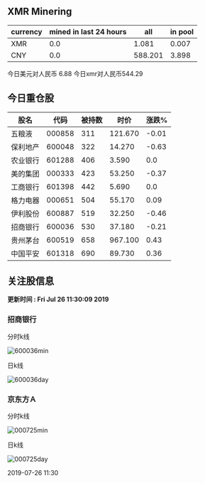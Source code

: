## XMR Minering

|currency|mined in last 24 hours|all|in pool|
|---|---|---|---|
|XMR|0.0|1.081|0.007|
|CNY|0.0|588.201|3.898|

今日美元对人民币 6.88	今日xmr对人民币544.29


## 今日重仓股 

|股名|代码|被持数|时价|涨跌%|
|---|---|---|---|---|
|五粮液|000858|311|121.670|-0.01|
|保利地产|600048|322|14.270|-0.63|
|农业银行|601288|406|3.590|0.0|
|美的集团|000333|423|53.250|-0.37|
|工商银行|601398|442|5.690|0.0|
|格力电器|000651|504|55.170|0.09|
|伊利股份|600887|519|32.250|-0.46|
|招商银行|600036|530|37.180|-0.21|
|贵州茅台|600519|658|967.100|0.43|
|中国平安|601318|690|89.730|0.36|

## 关注股信息
**更新时间 : Fri Jul 26 11:30:09 2019**
### 招商银行 
分时k线

![600036min](http://image.sinajs.cn/newchart/min/n/sh600036.gif)

日k线

![600036day](http://image.sinajs.cn/newchart/daily/n/sh600036.gif)

### 京东方Ａ 
分时k线

![000725min](http://image.sinajs.cn/newchart/min/n/sz000725.gif)

日k线

![000725day](http://image.sinajs.cn/newchart/daily/n/sz000725.gif)

2019-07-26 11:30
